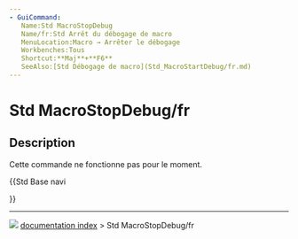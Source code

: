 ```yaml
---
- GuiCommand:
   Name:Std MacroStopDebug
   Name/fr:Std Arrêt du débogage de macro
   MenuLocation:Macro → Arrêter le débogage 
   Workbenches:Tous
   Shortcut:**Maj**+**F6**
   SeeAlso:[Std Débogage de macro](Std_MacroStartDebug/fr.md)
---
```


# Std MacroStopDebug/fr

## Description

Cette commande ne fonctionne pas pour le moment.





{{Std Base navi

}}



---
![](images/Button_right.svg) [documentation index](../README.md) > Std MacroStopDebug/fr
